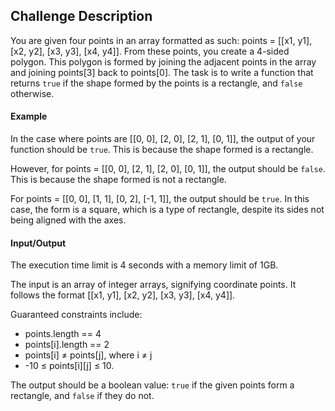 ## Challenge Description

You are given four points in an array formatted as such: points = [[x1, y1], [x2, y2], [x3, y3], [x4, y4]]. From these points, you create a 4-sided polygon. This polygon is formed by joining the adjacent points in the array and joining points[3] back to points[0]. The task is to write a function that returns `true` if the shape formed by the points is a rectangle, and `false` otherwise.

#### Example

In the case where points are [[0, 0], [2, 0], [2, 1], [0, 1]], the output of your function should be `true`. This is because the shape formed is a rectangle.

However, for points = [[0, 0], [2, 1], [2, 0], [0, 1]], the output should be `false`. This is because the shape formed is not a rectangle.

For points = [[0, 0], [1, 1], [0, 2], [-1, 1]], the output should be `true`. In this case, the form is a square, which is a type of rectangle, despite its sides not being aligned with the axes.


#### Input/Output

The execution time limit is 4 seconds with a memory limit of 1GB.

The input is an array of integer arrays, signifying coordinate points. It follows the format [[x1, y1], [x2, y2], [x3, y3], [x4, y4]].

Guaranteed constraints include:

- points.length == 4
- points[i].length == 2
- points[i] ≠ points[j], where i ≠ j
- -10 ≤ points[i][j] ≤ 10.

The output should be a boolean value: `true` if the given points form a rectangle, and `false` if they do not.